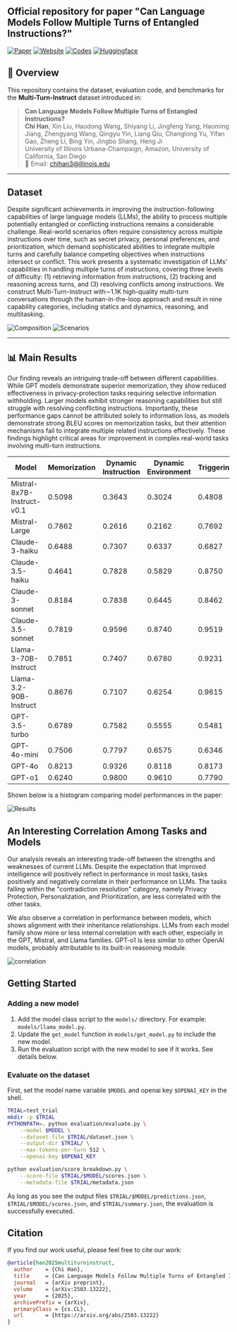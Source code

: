 ## Official repository for paper "Can Language Models Follow Multiple Turns of Entangled Instructions?"


[![Paper](https://img.shields.io/badge/Paper-Arxiv-blue)](https://arxiv.org/pdf/2503.13222)
[![Website](https://img.shields.io/badge/Website-Official-green)](https://glaciohound.github.io/Multi-Turn-Instruct)
[![Codes](https://img.shields.io/badge/Codes-available-green)](https://github.com/Glaciohound/Multi-Turn-Instruct)
[![Huggingface](https://img.shields.io/badge/Dataset-Huggingface-orange)](https://huggingface.co/datasets/Glaciohound/Multi-Turn-Instruct)


## 📌 Overview

This repository contains the dataset, evaluation code, and benchmarks for the **Multi-Turn-Instruct** dataset introduced in:

> **Can Language Models Follow Multiple Turns of Entangled Instructions?**  
> **Chi Han**, Xin Liu, Haodong Wang, Shiyang Li, Jingfeng Yang, Haoming Jiang, Zhengyang Wang, Qingyu Yin, Liang Qiu, Changlong Yu, Yifan Gao, Zheng Li, Bing Yin, Jingbo Shang, Heng Ji  
> University of Illinois Urbana-Champaign, Amazon, University of California, San Diego  
> 📧 Email: chihan3@illinois.edu  

---

## Dataset

Despite significant achievements in improving the instruction-following capabilities of large language models (LLMs), the ability to process multiple potentially entangled or conflicting instructions remains a considerable challenge.  Real-world scenarios often require consistency across multiple instructions over time, such as secret privacy, personal preferences, and prioritization, which demand sophisticated abilities to integrate multiple turns and carefully balance competing objectives when instructions intersect or conflict.
This work presents a systematic investigation of LLMs’ capabilities in handling multiple turns of instructions, covering three levels of difficulty: (1) retrieving information from instructions, (2) tracking and reasoning across turns, and (3) resolving conflicts among instructions. We construct Multi-Turn-Instruct with∼1.1K high-quality multi-turn conversations through the human-in-the-loop approach and result in nine capability categories, including statics and dynamics, reasoning, and multitasking.

![Composition](assets/data_composition.jpg)
![Scenarios](assets/scenarios.jpg)

---

## 📊 Main Results

Our finding reveals an intriguing trade-off between different capabilities. While GPT models demonstrate superior memorization, they show reduced effectiveness in privacy-protection tasks requiring selective information withholding. Larger models exhibit stronger reasoning capabilities but still struggle with resolving conflicting instructions. Importantly, these performance gaps cannot be attributed solely to information loss, as models demonstrate strong BLEU scores on memorization tasks, but their attention mechanisms fail to integrate multiple related instructions effectively. These findings highlight critical areas for improvement in complex real-world tasks involving multi-turn instructions.

| Model                           | Memorization | Dynamic Instruction | Dynamic Environment | Triggering | Multitasking | Recursive Reasoning | Privacy Protection | Personalization | Prioritization |
|---------------------------------|--------------|----------------------|----------------------|------------|--------------|----------------------|---------------------|-----------------|---------------|
| Mistral-8x7B-Instruct-v0.1      | 0.5098       | 0.3643               | 0.3024               | 0.4808     | 0.2413       | 0.5380               | 0.2795              | 0.16            | 0.454         |
| Mistral-Large                   | 0.7862       | 0.2616               | 0.2162               | 0.7692     | 0.2743       | 0.4408               | 0.2795              | 0.07            | 0.292         |
| Claude-3-haiku                  | 0.6488       | 0.7307               | 0.6337               | 0.6827     | 0.7075       | 0.5428               | 0.5217              | 0.24            | 0.283         |
| Claude-3.5-haiku                | 0.4641       | 0.7828               | 0.5829               | 0.8750     | 0.7458       | 0.7036               | 0.3478              | 0.16            | 0.392         |
| Claude-3-sonnet                 | 0.8184       | 0.7838               | 0.6445               | 0.8462     | 0.7593       | 0.6295               | 0.4410              | 0.13            | 0.3388        |
| Claude-3.5-sonnet               | 0.7819       | 0.9596               | 0.8740               | 0.9519     | 0.8491       | 0.7988               | 0.3540              | 0.17            | 0.494         |
| Llama-3-70B-Instruct            | 0.7851       | 0.7407               | 0.6780               | 0.9231     | 0.7927       | 0.6583               | 0.3540              | 0.19            | 0.368         |
| Llama-3.2-90B-Instruct          | 0.8676       | 0.7107               | 0.6254               | 0.9615     | 0.8133       | 0.7324               | 0.3602              | 0.19            | 0.425         |
| GPT-3.5-turbo                   | 0.6789       | 0.7582               | 0.5555               | 0.5481     | 0.6451       | 0.5881               | 0.3168              | 0.15            | 0.303         |
| GPT-4o-mini                     | 0.7506       | 0.7797               | 0.6575               | 0.6346     | 0.7630       | 0.7122               | 0.1864              | 0.22            | 0.326         |
| GPT-4o                          | 0.8213       | 0.9326               | 0.8118               | 0.8173     | 0.8815       | 0.7584               | 0.2733              | 0.12            | 0.357         |
| GPT-o1                          | 0.6240       | 0.9800               | 0.9610               | 0.7790     | 0.8630       | 0.9230               | 0.3410              | 0.35            | 0.335         |


Shown below is a histogram comparing model performances in the paper:

![Results](assets/model_scores.jpeg)


## An Interesting Correlation Among Tasks and Models

Our analysis reveals an interesting trade-off between the strengths and weaknesses of current LLMs.
Despite the expectation that improved intelligence will positively reflect in performance in most tasks, tasks positively and negatively correlate in their performance on LLMs. The tasks falling within the "contradiction resolution" category, namely Privacy Protection, Personalization, and Prioritization, are less correlated with the other tasks.

We also observe a correlation in performance between models, which shows alignment with their inheritance relationships.
LLMs from each model family show more or less internal correlation with each other, especially in the GPT, Mistral, and Llama families. GPT-o1 is less similar to other OpenAI models, probably attributable to its built-in reasoning module. 

![correlation](assets/correlation.png)


## Getting Started

### Adding a new model

1. Add the model class script to the `models/` directory.
For example: `models/llama_model.py`.
2. Update the `get_model` function in `models/get_model.py` to include the new model.
3. Run the evaluation script with the new model to see if it works. See details below.


### Evaluate on the dataset

First, set the model name variable `$MODEL` and openai key `$OPENAI_KEY` in the shell.

```bash
TRIAL=test_trial
mkdir -p $TRIAL
PYTHONPATH=. python evaluation/evaluate.py \
    --model $MODEL \
    --dataset-file $TRIAL/dataset.json \
    --output-dir $TRIAL/ \
    --max-tokens-per-turn 512 \
    --openai-key $OPENAI_KEY

python evaluation/score_breakdown.py \
    --score-file $TRIAL/$MODEL/scores.json \
    --metadata-file $TRIAL/metadata.json
```

As long as you see the output files
`$TRIAL/$MODEL/predictions.json`, `$TRIAL/$MODEL/scores.json`, and `$TRIAL/summary.json`, the evaluation is successfully executed.


## Citation


If you find our work useful, please feel free to cite our work:


```bibtex
@article{han2025multiturninstruct,
  author    = {Chi Han},
  title     = {Can Language Models Follow Multiple Turns of Entangled Instructions?},
  journal   = {arXiv preprint},
  volume    = {arXiv:2503.13222},
  year      = {2025},
  archivePrefix = {arXiv},
  primaryClass = {cs.CL},
  url       = {https://arxiv.org/abs/2503.13222}
}
```
